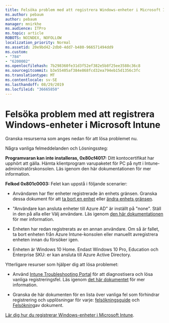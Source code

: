 ```yaml
---
title: Felsöka problem med att registrera Windows-enheter i Microsoft Intune
ms.author: pebaum
author: pebaum
manager: mnirkhe
ms.audience: ITPro
ms.topic: article
ROBOTS: NOINDEX, NOFOLLOW
localization_priority: Normal
ms.assetid: 20e9bd42-2db0-4dd7-b480-966571494dd9
ms.custom:
- "784"
- "6200002"
ms.openlocfilehash: 7b298360fe31d3f52ef382e5b8f25ee3588c36c8
ms.sourcegitcommit: b3e55405af384e868fcd32ea794eb15d1356c3fc
ms.translationtype: MT
ms.contentlocale: sv-SE
ms.lasthandoff: 08/29/2019
ms.locfileid: "36665850"
---
```

# <a name="troubleshoot-issues-with-enrolling-windows-devices-in-microsoft-intune"></a>Felsöka problem med att registrera Windows-enheter i Microsoft Intune

Granska resurserna som anges nedan för att lösa problemet nu.
  
Några vanliga felmeddelanden och Lösningssteg:
  
 **Programvaran kan inte installeras, 0x80cf4017:** Ditt kontocertifikat har upphört att gälla. Hämta klientprogram varupaketet för PC på nytt i Intune-administratörskonsolen. Läs igenom den här dokumentationen för mer information.
  
 **Felkod 0x801c0003:** Felet kan uppstå i följande scenarier:
  
-  Användaren har fler enheter registrerade än enhets gränsen. Granska dessa dokument för att [ta bort en enhet](https://docs.microsoft.com/intune/devices-wipe) eller [ändra enhets gränsen](https://docs.microsoft.com/intune/enrollment-restrictions-set#set-device-limit-restrictions).

-  "Användare kan ansluta enheter till Azure AD" är inställt på "none". Ställ in den på alla eller Välj användare. Läs igenom [den här dokumentationen](https://docs.microsoft.com/azure/active-directory/device-management-azure-portal#configure-device-settings) för mer information.

-  Enheten har redan registrerats av en annan användare. Om så är fallet, ta bort enheten från Azure Intune-konsolen eller manuellt avregistrera enheten innan du försöker igen.

-  Enheten är Windows 10 Home. Endast Windows 10 Pro, Education och Enterprise SKU: er kan ansluta till Azure Active Directory.

Ytterligare resurser som hjälper dig att lösa problemet:
  
-  Använd [Intune Troubleshooting Portal](https://devicemanagement.microsoft.com/#blade/Microsoft_Intune_DeviceSettings/TroubleshootBlade) för att diagnostisera och lösa vanliga registreringsfel. Läs igenom [det här dokumentet](https://docs.microsoft.com/intune/help-desk-operators) för mer information.

-  Granska de här dokumenten för en lista över vanliga fel som förhindrar registrering och upplösningar för varje: [felsökningsguide](https://support.microsoft.com/help/4089533/troubleshooting-windows-device-enrollment-problems-in-microsoft-intune) och [Felsökning](https://docs.microsoft.com/intune-classic/troubleshoot/troubleshoot-device-enrollment-in-intune)av dokument.

[Lär dig hur du registrerar Windows-enheter i Microsoft Intune](https://docs.microsoft.com/intune/windows-enroll).
